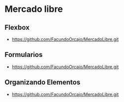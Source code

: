 # Mercado libre

## Flexbox
- https://github.com/FacundoOrcajo/MercadoLibre.git

## Formularios
- https://github.com/FacundoOrcajo/MercadoLibre.git

## Organizando Elementos
- https://github.com/FacundoOrcajo/MercadoLibre.git

